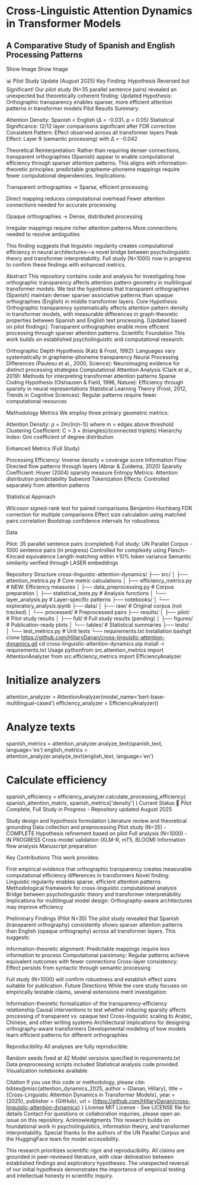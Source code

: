 # Cross-Linguistic Attention Dynamics in Transformer Models
## A Comparative Study of Spanish and English Processing Patterns
Show Image
Show Image

📊 Pilot Study Update (August 2025)
Key Finding: Hypothesis Reversed but Significant!
Our pilot study (N=35 parallel sentence pairs) revealed an unexpected but theoretically coherent finding:
Updated Hypothesis: Orthographic transparency enables sparser, more efficient attention patterns in transformer models
Pilot Results Summary:

Attention Density: Spanish < English (Δ = -0.031, p < 0.05)
Statistical Significance: 12/12 layer comparisons significant after FDR correction
Consistent Pattern: Effect observed across all transformer layers
Peak Effect: Layer 9 (semantic processing) with Δ = -0.042

Theoretical Reinterpretation:
Rather than requiring denser connections, transparent orthographies (Spanish) appear to enable computational efficiency through sparser attention patterns. This aligns with information-theoretic principles: predictable grapheme-phoneme mappings require fewer computational dependencies.
Implications:

Transparent orthographies → Sparse, efficient processing

Direct mapping reduces computational overhead
Fewer attention connections needed for accurate processing


Opaque orthographies → Dense, distributed processing

Irregular mappings require richer attention patterns
More connections needed to resolve ambiguities



This finding suggests that linguistic regularity creates computational efficiency in neural architectures—a novel bridge between psycholinguistic theory and transformer interpretability.
Full study (N=1000) now in progress to confirm these findings with enhanced metrics.

Abstract
This repository contains code and analysis for investigating how orthographic transparency affects attention pattern geometry in multilingual transformer models. We test the hypothesis that transparent orthographies (Spanish) maintain denser sparser associative patterns than opaque orthographies (English) in middle transformer layers.
Core Hypothesis
Orthographic transparency systematically affects attention pattern density in transformer models, with measurable differences in graph-theoretic properties between Spanish and English text processing.
[Updated based on pilot findings]: Transparent orthographies enable more efficient processing through sparser attention patterns.
Scientific Foundation
This work builds on established psycholinguistic and computational research:

Orthographic Depth Hypothesis (Katz & Frost, 1992): Languages vary systematically in grapheme-phoneme transparency
Neural Processing Differences (Paulesu et al., 2000, Science): Neuroimaging evidence for distinct processing strategies
Computational Attention Analysis (Clark et al., 2019): Methods for interpreting transformer attention patterns
Sparse Coding Hypothesis (Olshausen & Field, 1996, Nature): Efficiency through sparsity in neural representations
Statistical Learning Theory (Frost, 2012, Trends in Cognitive Sciences): Regular patterns require fewer computational resources

Methodology
Metrics
We employ three primary geometric metrics:

Attention Density: ρ = 2m/(n(n-1)) where m = edges above threshold
Clustering Coefficient: C = 3 × (triangles)/(connected triplets)
Hierarchy Index: Gini coefficient of degree distribution

Enhanced Metrics (Full Study)

Processing Efficiency: Inverse density × coverage score
Information Flow: Directed flow patterns through layers (Abnar & Zuidema, 2020)
Sparsity Coefficient: Hoyer (2004) sparsity measure
Entropy Metrics: Attention distribution predictability
Subword Tokenization Effects: Controlled separately from attention patterns

Statistical Approach

Wilcoxon signed-rank test for paired comparisons
Benjamini-Hochberg FDR correction for multiple comparisons
Effect size calculation using matched pairs correlation
Bootstrap confidence intervals for robustness

Data

Pilot: 35 parallel sentence pairs (completed)
Full study: UN Parallel Corpus - 1000 sentence pairs (in progress)
Controlled for complexity using Flesch-Kincaid equivalence
Length matching within ±10% token variance
Semantic similarity verified through LASER embeddings

Repository Structure
cross-linguistic-attention-dynamics/
├── src/
│   ├── attention_metrics.py    # Core metric calculations
│   ├── efficiency_metrics.py   # NEW: Efficiency measures
│   ├── data_preprocessing.py   # Corpus preparation
│   ├── statistical_tests.py    # Analysis functions
│   └── layer_analysis.py       # Layer-specific patterns
├── notebooks/
│   └── exploratory_analysis.ipynb
├── data/
│   ├── raw/                    # Original corpus (not tracked)
│   └── processed/               # Preprocessed pairs
├── results/
│   ├── pilot/                  # Pilot study results
│   ├── full/                   # Full study results (pending)
│   ├── figures/                # Publication-ready plots
│   └── tables/                 # Statistical summaries
├── tests/
│   └── test_metrics.py         # Unit tests
└── requirements.txt
Installation
bashgit clone https://github.com/HillaryDanan/cross-linguistic-attention-dynamics.git
cd cross-linguistic-attention-dynamics
pip install -r requirements.txt
Usage
pythonfrom src.attention_metrics import AttentionAnalyzer
from src.efficiency_metrics import EfficiencyAnalyzer

# Initialize analyzers
attention_analyzer = AttentionAnalyzer(model_name='bert-base-multilingual-cased')
efficiency_analyzer = EfficiencyAnalyzer()

# Analyze texts
spanish_metrics = attention_analyzer.analyze_text(spanish_text, language='es')
english_metrics = attention_analyzer.analyze_text(english_text, language='en')

# Calculate efficiency
spanish_efficiency = efficiency_analyzer.calculate_processing_efficiency(
    spanish_attention_matrix, spanish_metrics['density']
)
Current Status
🔬 Pilot Complete, Full Study in Progress - Repository updated August 2025

 Study design and hypothesis formulation
 Literature review and theoretical grounding
 Data collection and preprocessing
 Pilot study (N=35) - COMPLETE
 Hypothesis refinement based on pilot
 Full analysis (N=1000) - IN PROGRESS
 Cross-model validation (XLM-R, mT5, BLOOM)
 Information flow analysis
 Manuscript preparation

Key Contributions
This work provides:

First empirical evidence that orthographic transparency creates measurable computational efficiency differences in transformers
Novel finding: Linguistic regularity enables sparse, efficient attention patterns
Methodological framework for cross-linguistic computational analysis
Bridge between psycholinguistic theory and transformer interpretability
Implications for multilingual model design: Orthography-aware architectures may improve efficiency

Preliminary Findings (Pilot N=35)
The pilot study revealed that Spanish (transparent orthography) consistently shows sparser attention patterns than English (opaque orthography) across all transformer layers. This suggests:

Information-theoretic alignment: Predictable mappings require less information to process
Computational parsimony: Regular patterns achieve equivalent outcomes with fewer connections
Cross-layer consistency: Effect persists from syntactic through semantic processing

Full study (N=1000) will confirm robustness and establish effect sizes suitable for publication.
Future Directions
While the core study focuses on empirically testable claims, several extensions merit investigation:

Information-theoretic formalization of the transparency-efficiency relationship
Causal interventions to test whether inducing sparsity affects processing of transparent vs. opaque text
Cross-linguistic scaling to Arabic, Chinese, and other writing systems
Architectural implications for designing orthography-aware transformers
Developmental modeling of how models learn efficient patterns for different orthographies

Reproducibility
All analyses are fully reproducible:

Random seeds fixed at 42
Model versions specified in requirements.txt
Data preprocessing scripts included
Statistical analysis code provided
Visualization notebooks available

Citation
If you use this code or methodology, please cite:
bibtex@misc{attention_dynamics_2025,
  author = {Danan, Hillary},
  title = {Cross-Linguistic Attention Dynamics in Transformer Models},
  year = {2025},
  publisher = {GitHub},
  url = {https://github.com/HillaryDanan/cross-linguistic-attention-dynamics}
}
License
MIT License - See LICENSE file for details
Contact
For questions or collaboration inquiries, please open an issue on this repository.
Acknowledgments
This research builds on foundational work in psycholinguistics, information theory, and transformer interpretability. Special thanks to the authors of the UN Parallel Corpus and the HuggingFace team for model accessibility.

This research prioritizes scientific rigor and reproducibility. All claims are grounded in peer-reviewed literature, with clear delineation between established findings and exploratory hypotheses. The unexpected reversal of our initial hypothesis demonstrates the importance of empirical testing and intellectual honesty in scientific inquiry.